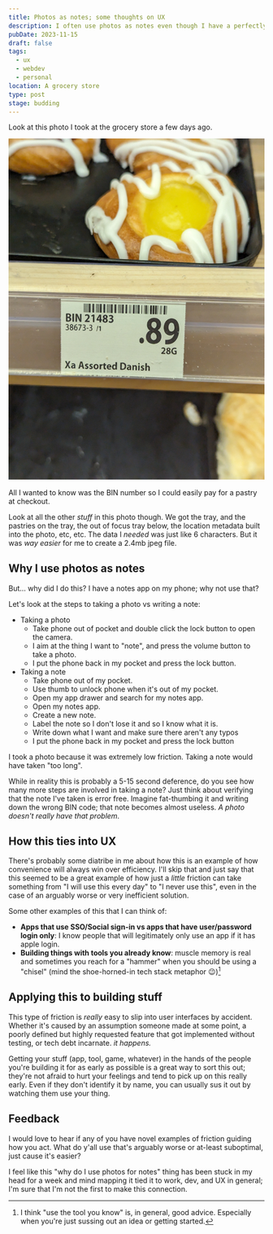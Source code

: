 ```yaml
---
title: Photos as notes; some thoughts on UX
description: I often use photos as notes even though I have a perfectly fine notes app on my phone. Why?
pubDate: 2023-11-15
draft: false
tags:
  - ux
  - webdev
  - personal
location: A grocery store
type: post
stage: budding
---
```

Look at this photo I took at the grocery store a few days ago. 

![A danish in a bakery tray. you can clearly see the tag as well as some donuts below. The photo is blurry and not really in focus.](../../assets/posts/photo-as-a-note-example.jpg)

All I wanted to know was the BIN number so I could easily pay for a pastry at checkout. 

Look at all the other *stuff* in this photo though. We got the tray, and the pastries on the tray, the out of focus tray below, the location metadata built into the photo, etc, etc. The data I *needed* was just like 6 characters. But it was *way easier* for me to create a 2.4mb jpeg file. 

## Why I use photos as notes

But... why did I do this? I have a notes app on my phone; why not use that?

Let's look at the steps to taking a photo vs writing a note: 
- Taking a photo
	- Take phone out of pocket and double click the lock button to open the camera.
	- I aim at the thing I want to "note", and press the volume button to take a photo.
	- I put the phone back in my pocket and press the lock button.
- Taking a note
	- Take phone out of my pocket.
	- Use thumb to unlock phone when it's out of my pocket. 
	- Open my app drawer and search for my notes app.
	- Open my notes app.
	- Create a new note.
	- Label the note so I don't lose it and so I know what it is. 
	- Write down what I want and make sure there aren't any typos 
	- I put the phone back in my pocket and press the lock button 

I took a photo because it was extremely low friction. Taking a note would have taken "too long". 

While in reality this is probably a 5-15 second deference, do you see how many more steps are involved in taking a note? Just think about verifying that the note I've taken is error free. Imagine fat-thumbing it and writing down the wrong BIN code; that note becomes almost useless. *A photo doesn't really have that problem*.

## How this ties into UX
There's probably some diatribe in me about how this is an example of how convenience will always win over efficiency. I'll skip that and just say that this seemed to be a great example of how just a *little* friction can take something from "I will use this every day" to "I never use this", even in the case of an arguably worse or very inefficient solution. 

Some other examples of this that I can think of:
- **Apps that use SSO/Social sign-in vs apps that have user/password login only**: I know people that will legitimately only use an app if it has apple login. 
- **Building things with tools you already know**: muscle memory is real and sometimes you reach for a "hammer" when you should be using a "chisel" (mind the shoe-horned-in tech stack metaphor 😉)[^1]

## Applying this to building stuff
This type of friction is *really* easy to slip into user interfaces by accident. Whether it's caused by an assumption someone made at some point, a poorly defined but highly requested feature that got implemented without testing, or tech debt incarnate. *it happens.*  

Getting your stuff (app, tool, game, whatever) in the hands of the people you're building it for as early as possible is a great way to sort this out; they're not afraid to hurt your feelings and tend to pick up on this really early. Even if they don't identify it by name, you can usually sus it out by watching them use your thing.

## Feedback

I would love to hear if any of you have novel examples of friction guiding how you act. What do y'all use that's arguably worse or at-least suboptimal, just cause it's easier?

I feel like this "why do I use photos for notes" thing has been stuck in my head for a week and mind mapping it tied it to work, dev, and UX in general; I'm sure that I'm not the first to make this connection.

[^1]: I think "use the tool you know" is, in general, good advice. Especially when you're just sussing out an idea or getting started.